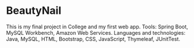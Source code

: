# BeautyNail
This is my final project in College and my first web app.
Tools: Spring Boot, MySQL Workbench, Amazon Web Services.
Languages and technologies: Java, MySQL, HTML, Bootstrap, CSS, JavaScript, Thymeleaf, JUnitTest.
